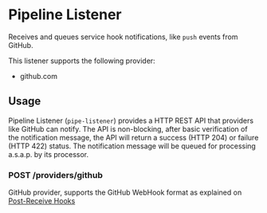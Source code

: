 Pipeline Listener
=================

Receives and queues service hook notifications, like `push` events from GitHub.

This listener supports the following provider:

- github.com

Usage
-----

Pipeline Listener (`pipe-listener`) provides a HTTP REST API that providers like GitHub can notify. The API is non-blocking, after basic verification of the notification message, the API will return a success (HTTP 204) or failure (HTTP 422) status. The notification message will be queued for processing a.s.a.p. by its processor.

### POST /providers/github

GitHub provider, supports the GitHub WebHook format as explained on [Post-Receive Hooks](https://help.github.com/articles/post-receive-hooks)
